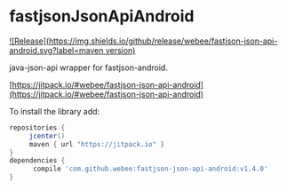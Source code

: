 # fastjsonJsonApiAndroid

[![Release](https://img.shields.io/github/release/webee/fastjson-json-api-android.svg?label=maven version)](https://jitpack.io/#webee/fastjson-json-api-android)

java-json-api wrapper for fastjson-android.

[https://jitpack.io/#webee/fastjson-json-api-android](https://jitpack.io/#webee/fastjson-json-api-android)

To install the library add:

   ```gradle
   repositories {
        jcenter()
        maven { url "https://jitpack.io" }
   }
   dependencies {
         compile 'com.github.webee:fastjson-json-api-android:v1.4.0'
   }
   ```